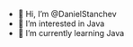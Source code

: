 - 👋 Hi, I’m @DanielStanchev
- 👀 I’m interested in Java
- 🌱 I’m currently learning Java


<!---
DanielStanchev/DanielStanchev is a ✨ special ✨ repository because its `README.md` (this file) appears on your GitHub profile.
You can click the Preview link to take a look at your changes.
--->
